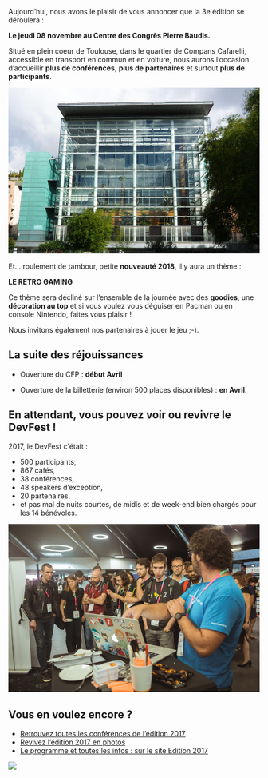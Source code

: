 Aujourd’hui, nous avons le plaisir de vous annoncer que la 3e édition se déroulera :

**Le jeudi 08 novembre
au Centre des Congrès Pierre Baudis.**

Situé en plein coeur de Toulouse, dans le quartier de Compans Cafarelli, accessible en transport en commun et en voiture, nous aurons l’occasion d’accueillir **plus de conférences**, **plus de partenaires** et surtout **plus de participants**.

![](images/posts/2018-03-27-lancement-devfest-toulouse-2018/baudis.jpg)

Et… roulement de tambour, petite **nouveauté 2018**, il y aura un thème :


**LE RETRO GAMING**


Ce thème sera décliné sur l’ensemble de la journée avec des **goodies**, une **décoration au top** et si vous voulez vous déguiser en Pacman ou en console Nintendo,
faites vous plaisir !

Nous invitons également nos partenaires à jouer le jeu ;-).

## La suite des réjouissances

- Ouverture du CFP : **début Avril**

- Ouverture de la billetterie (environ 500 places disponibles) : **en Avril**.

## En attendant, vous pouvez voir ou revivre le **DevFest** !

2017, le DevFest c'était :

- 500 participants,
- 867 cafés,
- 38 conférences,
- 48 speakers d’exception,
- 20 partenaires,
- et pas mal de nuits courtes, de midis et de week-end bien chargés pour
les 14 bénévoles.

![](images/posts/2018-03-27-lancement-devfest-toulouse-2018/lancement-1.jpg)

## Vous en voulez encore ?

- [Retrouvez toutes les conférences de l’édition 2017](https://www.youtube.com/watch?v=_3YTO4vL0OY&list=PLuZ_sYdawLiWkhvpCuWV01mr1TO5etnvD)
- [Revivez l’édition 2017 en photos](https://photos.google.com/share/AF1QipMhdXV6vQtKAgMxohwmu-Z0Od3MUIH7n6j0ELupUtpCB2pdFXRK6MkpI7Uklc1-zA)
- [Le programme et toutes les infos : sur le site Edition 2017](https://2017.devfesttoulouse.fr/)

![](images/posts/2018-03-27-lancement-devfest-toulouse-2018/lancement-3.jpg)
